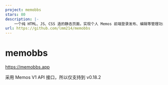 ```yaml
---
project: memobbs
stars: 80
description: |-
    一个纯 HTML、JS、CSS 造的静态页面，实现个人 Memos 前端登录发布、编辑等管理功能，集成广场模式、随机模式。当然，也支持嵌入到自己的博客中。
url: https://github.com/lmm214/memobbs
---
```


# memobbs
https://memobbs.app

采用 Memos V1 API 接口，所以仅支持到 v0.18.2


